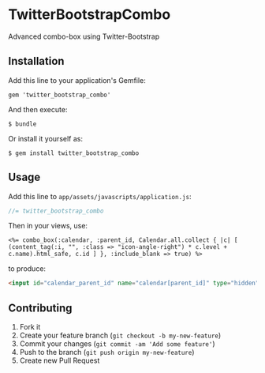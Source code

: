 # TwitterBootstrapCombo

Advanced combo-box using Twitter-Bootstrap

## Installation

Add this line to your application's Gemfile:

    gem 'twitter_bootstrap_combo'

And then execute:

    $ bundle

Or install it yourself as:

    $ gem install twitter_bootstrap_combo

## Usage

Add this line to `app/assets/javascripts/application.js`:

~~~js
//= twitter_bootstrap_combo
~~~

Then in your views, use:

~~~erb
<%= combo_box(:calendar, :parent_id, Calendar.all.collect { |c| [ (content_tag(:i, "", :class => "icon-angle-right") * c.level + c.name).html_safe, c.id ] }, :include_blank => true) %>
~~~

to produce:

~~~html
<input id="calendar_parent_id" name="calendar[parent_id]" type="hidden" value="6" /><div class="btn-group"><a href="#" class="btn dropdown-toggle" data-toggle="dropdown"><span class="combo_box_text">Child 1</span> <i class="icon-caret-down"></i></a><ul class="dropdown-menu" data-for="calendar_parent_id"><li class=""><a href="#" class="combo_box_item">(None)</a></li><li class=""><a href="#" class="combo_box_item" data-value="5">Root</a></li><li class="active"><a href="#" class="combo_box_item" data-value="6"><i class="icon-angle-right"></i>Child 1</a></li><li class=""><a href="#" class="combo_box_item" data-value="8"><i class="icon-angle-right"></i><i class="icon-angle-right"></i>SubChild 1</a></li><li class=""><a href="#" class="combo_box_item" data-value="9"><i class="icon-angle-right"></i><i class="icon-angle-right"></i>SubChild 2</a></li><li class=""><a href="#" class="combo_box_item" data-value="7"><i class="icon-angle-right"></i>Child 2</a></li></ul></div>
~~~

## Contributing

1. Fork it
2. Create your feature branch (`git checkout -b my-new-feature`)
3. Commit your changes (`git commit -am 'Add some feature'`)
4. Push to the branch (`git push origin my-new-feature`)
5. Create new Pull Request

